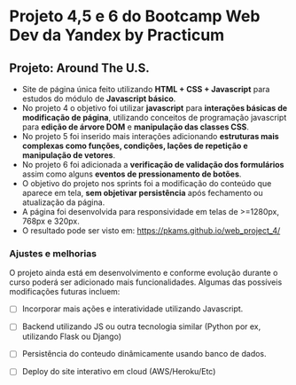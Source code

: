 # Projeto 4,5 e 6 do Bootcamp Web Dev da Yandex by Practicum
## Projeto: Around The U.S.

- Site de página única feito utilizando **HTML + CSS + Javascript** para estudos do módulo de **Javascript básico**.
- No projeto 4 o objetivo foi utilizar **javascript** para **interações básicas de modificação de página**, utilizando conceitos de programação javascript para **edição de árvore DOM** e **manipulação das classes CSS**.
- No projeto 5 foi inserido mais interações adicionando **estruturas mais complexas como funções, condições, lações de repetição e manipulação de vetores**.
- No projeto 6 foi adicionada a **verificação de validação dos formulários** assim como alguns **eventos de pressionamento de botões**. 
- O objetivo do projeto nos sprints foi a modificação do conteúdo que aparece em tela, **sem objetivar persistência** após fechamento ou atualização da página.
- A página foi desenvolvida para responsividade em telas de >=1280px, 768px e 320px.
- O resultado pode ser visto em: https://pkams.github.io/web_project_4/

### Ajustes e melhorias

O projeto ainda está em desenvolvimento e conforme evolução durante o curso poderá ser adicionado mais funcionalidades.
Algumas das possíveis modificações futuras incluem:

- [ ] Incorporar mais ações e interatividade utilizando Javascript.
- [ ] Backend utilizando JS ou outra tecnologia similar (Python por ex, utilizando Flask ou Django)
- [ ] Persistência do conteudo dinâmicamente usando banco de dados.
- [ ] Deploy do site interativo em cloud (AWS/Heroku/Etc)

